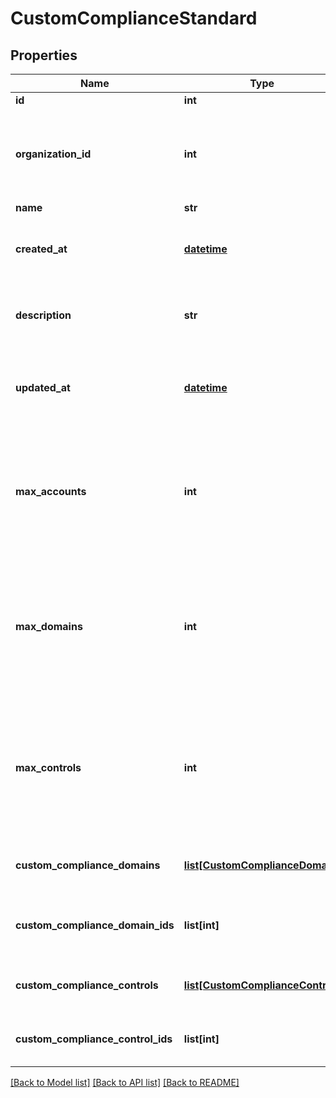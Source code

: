# CustomComplianceStandard

## Properties
Name | Type | Description | Notes
------------ | ------------- | ------------- | -------------
**id** | **int** | Unique ID | [optional] 
**organization_id** | **int** | The ID of the organization this custom compliance standard belongs to | [optional] 
**name** | **str** | Name | [optional] 
**created_at** | [**datetime**](DateTime.md) | ISO 8601 timestamp when the resource was created | [optional] 
**description** | **str** | The description for this Compliance Standard | [optional] 
**updated_at** | [**datetime**](DateTime.md) | ISO 8601 timestamp when the resource was updated | [optional] 
**max_accounts** | **int** | The maximum number of external accounts that can be added to the custom compliance standard | [optional] 
**max_domains** | **int** | The maximum number of custom compliance domains that can be added to the custom compliance standard | [optional] 
**max_controls** | **int** | The maximum number of custom compliance controls that can be added to the custom compliance standard | [optional] 
**custom_compliance_domains** | [**list[CustomComplianceDomain]**](CustomComplianceDomain.md) | Associated Custom Compliance Domains | [optional] 
**custom_compliance_domain_ids** | **list[int]** | Associated Custom Compliance Domains IDs | [optional] 
**custom_compliance_controls** | [**list[CustomComplianceControl]**](CustomComplianceControl.md) | Associated Custom Compliance Controls | [optional] 
**custom_compliance_control_ids** | **list[int]** | Associated Custom Compliance Controls IDs | [optional] 

[[Back to Model list]](../README.md#documentation-for-models) [[Back to API list]](../README.md#documentation-for-api-endpoints) [[Back to README]](../README.md)


